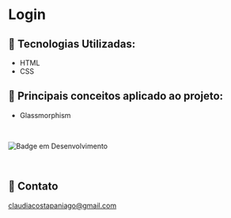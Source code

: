 # Login 

## :rocket: Tecnologias Utilizadas: <br>
* HTML 
* CSS
  
## :memo:  Principais conceitos aplicado ao projeto: <br>
* Glassmorphism
 
<br>

![Badge em Desenvolvimento](http://img.shields.io/static/v1?label=STATUS&message=EM%20DESENVOLVIMENTO&color=GREEN&style=for-the-badge)

<br>

## 💛 Contato
claudiacostapaniago@gmail.com

